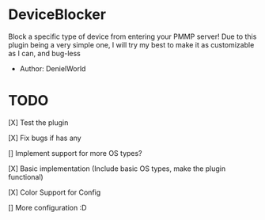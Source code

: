 # DeviceBlocker
 Block a specific type of device from entering your PMMP server!
 Due to this plugin being a very simple one, I will try my best
 to make it as customizable as I can, and bug-less
 - Author: DenielWorld
# TODO
[X] Test the plugin

[X] Fix bugs if has any

[] Implement support for more OS types?

[X] Basic implementation 
(Include basic OS types, make the plugin functional)

[X] Color Support for Config

[] More configuration :D